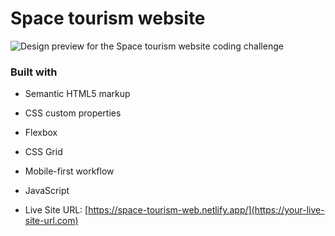 #  Space tourism website

![Design preview for the Space tourism website coding challenge](./../assets/preview.jpg)


### Built with

- Semantic HTML5 markup
- CSS custom properties
- Flexbox
- CSS Grid
- Mobile-first workflow
- JavaScript

- Live Site URL: [https://space-tourism-web.netlify.app/](https://your-live-site-url.com)



